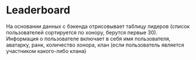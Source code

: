 # Leaderboard

На основании данных с бэкенда отрисовывает таблицу лидеров (список пользователей сортируется по хонору, берутся первые 30).
Информация о пользователе включает в себя имя пользователя, аватарку, ранк, количество хонора, клан (если пользователь является участником какого-либо клана)